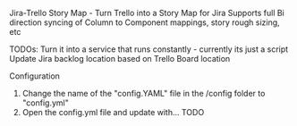 Jira-Trello Story Map - Turn Trello into a Story Map for Jira
Supports full Bi direction syncing of Column to Component mappings, story rough sizing, etc

TODOs:
Turn it into a service that runs constantly - currently its just a script
Update Jira backlog location based on Trello Board location

Configuration
1. Change the name of the "config.YAML" file in the /config folder to "config.yml"
2. Open the config.yml file and update with... TODO
